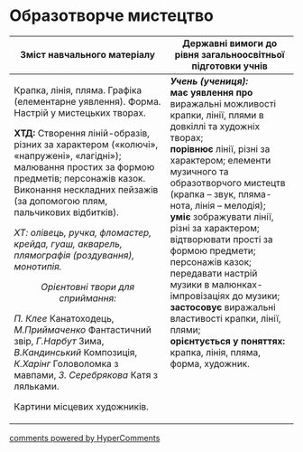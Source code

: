 <div id="hypercomments_widget" class="js-hypercomments-widget invisible"></div>

Образотворче мистецтво
=============================================

<table>
  <tr>
    <td width="55%" align="center"><b>Зміст навчального матеріалу</b></td>
    <td width="45%" align="center"><b>Державні вимоги до рівня загальноосвітньої підготовки учнів</b></td>
  </tr>
<tbody>
  <tr>
    <td width="55%" style="vertical-align:top !important;">
<p>Крапка, лінія, пляма. Графіка (елементарне уявлення). Форма. Настрій у мистецьких творах.</p>    
<p><b>ХТД:</b> Створення  ліній-образів, різних за характером («колючі», «напружені», «лагідні»); малювання простих за формою предметів; персонажів казок. Виконання нескладних пейзажів (за допомогою плям, пальчикових відбитків).</p> 
<p><i>ХТ: олівець, ручка, фломастер, крейда, гуаш, акварель, плямографія (роздування), монотипія.</i></p>
<center><i>Орієнтовні твори для сприймання:</i></center>
<p><i>П. Клее</i> Канатоходець, <i>М.Приймаченко</i> Фантастичний звір, <i>Г.Нарбут</i> Зима, <i>В.Кандинський</i> Композиція, <i>К.Харінг</i> Головоломка з мавпами, <i>З. Серебрякова</i> Катя з ляльками.</p>
<p>Картини місцевих художників.</p>
	</td>
<td width="45%" style="vertical-align:top !important;"><b><i>Учень (учениця):</i></b><br>
<b>має уявлення про</b> виражальні можливості крапки, лінії, плями в довкіллі та художніх творах;<br>
<b>порівнює</b> лінії, різні за характером;  елементи музичного та образотворчого мистецтв (крапка – звук, пляма-нота, лінія – мелодія);<br>
<b>уміє</b> зображувати лінії, різні за характером; відтворювати  прості за формою предмети; персонажів казок; передавати настрій музики в малюнках-імпровізаціях до музики;<br>
<b>застосовує</b> виражальні властивості крапки, лінії, плями;<br>
<b>орієнтується у поняттях:</b> крапка, лінія, пляма, форма, художник.<br>
	</td>
	</tr>
</tbody>
</table>

<div class="js-hypercomments-container">
<a href="http://hypercomments.com" class="hc-link" title="comments widget">comments powered by HyperComments</a>
</div>